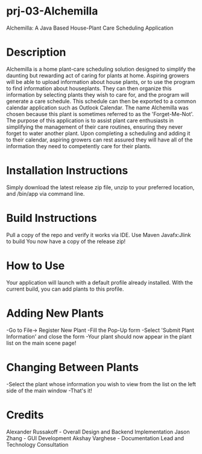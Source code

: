 # prj-03-Alchemilla
Alchemilla: A Java Based House-Plant Care Scheduling Application

# Description
Alchemilla is a home plant-care scheduling solution designed to simplify the daunting but rewarding act of caring for plants at home. Aspiring growers will
be able to upload information about house plants, or to use the program to find information about houseplants. They can then organize this information by 
selecting plants they wish to care for, and the program will generate a care schedule. This schedule can then be exported to a common calendar application 
such as Outlook Calendar. The name Alchemilla was chosen because this plant is sometimes referred to as the 'Forget-Me-Not'. The purpose of this 
application is to assist plant care enthusiasts in simplifying the management of their care routines, ensuring they never forget to water another plant. 
Upon completing a scheduling and adding it to their calendar, aspiring growers can rest assured they will have all of the information they need to 
competently care for their plants. 

# Installation Instructions

Simply download the latest release zip file, unzip to your preferred location, and /bin/app via command line.

# Build Instructions

Pull a copy of the repo and verify it works via IDE.
Use Maven Javafx:Jlink to build
You now have a copy of the release zip!

# How to Use
  
  Your application will launch with a default profile already installed. With the current build, you can add plants to this profile. 
  
  # Adding New Plants

  -Go to File-> Register New Plant
  -Fill the Pop-Up form
  -Select 'Submit Plant Information' and close the form
  -Your plant should now appear in the plant list on the main scene page!
  
  # Changing Between Plants
  
  -Select the plant whose information you wish to view from the list on the left side of the main window
  -That's it! 
  
  
 # Credits 
  Alexander Russakoff - Overall Design and Backend Implementation
  Jason Zhang - GUI Development
  Akshay Varghese - Documentation Lead and Technology Consultation
  
